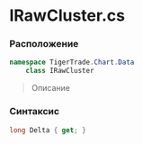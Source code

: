 
# IRawCluster.cs
### Расположение
```csharp
namespace TigerTrade.Chart.Data  
    class IRawCluster
```

> Описание

### Синтаксис
```csharp
long Delta { get; }
```
